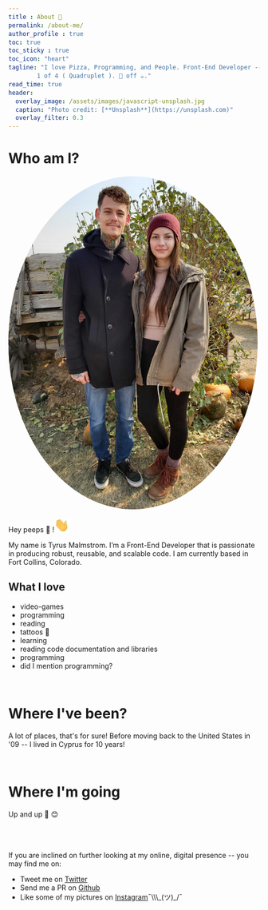 ```yaml
---
title : About 👔
permalink: /about-me/
author_profile : true
toc: true
toc_sticky : true
toc_icon: "heart"
tagline: "I love Pizza, Programming, and People. Front-End Developer -- ❤️ all things Angular, Vue.js, React, and moar 🚀 
        1 of 4 ( Quadruplet ). 🏃 off ☕."
read_time: true
header:
  overlay_image: /assets/images/javascript-unsplash.jpg
  caption: "Photo credit: [**Unsplash**](https://unsplash.com)"
  overlay_filter: 0.3
---
```


# Who am I?
<img src="/assets/images/ty-about-me.jpg" width="500px" style="border-radius: 50%"/>

Hey peeps 🐤 !<img src="/assets/images/Hi.gif" width="30px">

My name is Tyrus Malmstrom. I’m a Front-End Developer that is passionate in producing robust, reusable, and scalable code. 
I am currently based in Fort Collins, Colorado.

## What I love
- video-games
- programming
- reading
- tattoos 💉
- learning
- reading code documentation and libraries
- programming
- did I mention programming?

<br>

# Where I've been?
A lot of places, that's for sure! Before moving back to the United States in '09 -- I lived in Cyprus for 10 years!

<br>

# Where I'm going
Up and up 🚀 😊


<br><br><br>
If you are inclined on further looking at my online, digital presence -- you may find me on:
- Tweet me on [Twitter](https://twitter.com/TirusTheVirus)
- Send me a PR on [Github](https://github.com/tyru5)
- Like some of my pictures on [Instagram](https://instagram.com/_tirusthevirus_)¯\\\_(ツ)_/¯